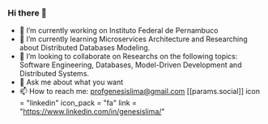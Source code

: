 ### Hi there 👋

- 🔭 I’m currently working on Instituto Federal de Pernambuco
- 🌱 I’m currently learning Microservices Architecture and Researching about Distributed Databases Modeling.
- 👯 I’m looking to collaborate on Researchs on the following topics: Software Engineering, Databases, Model-Driven Development and Distributed Systems.
- 💬 Ask me about what you want
- 📫 How to reach me: profgenesislima@gmail.com
[[params.social]]
icon = "linkedin"
icon_pack = "fa"
link = "https://www.linkedin.com/in/genesislima/"

<!--
**profgenesislima/profgenesislima** is a ✨ _special_ ✨ repository because its `README.md` (this file) appears on your GitHub profile.

- 😄 Pronouns: ...
- ⚡ Fun fact: TDD is fun!
-->
